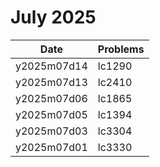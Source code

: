 # July 2025

| Date        | Problems |
| ----------- | -------- |
| y2025m07d14 | lc1290   |
| y2025m07d13 | lc2410   |
| y2025m07d06 | lc1865   |
| y2025m07d05 | lc1394   |
| y2025m07d03 | lc3304   |
| y2025m07d01 | lc3330   |
